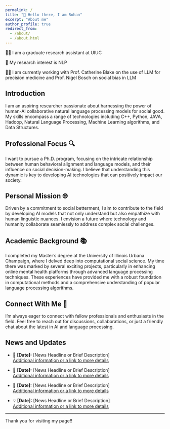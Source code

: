 ```yaml
---
permalink: /
title: "👋 Hello there, I am Rohan"
excerpt: "About me"
author_profile: true
redirect_from: 
  - /about/
  - /about.html
---
```


🧑‍💻 I am a graduate research assistant at UIUC 

🔬 My research interest is NLP

👩‍🏫 I am currently working with Prof. Catherine Blake on the use of LLM for precision medicine and Prof. Nigel Bosch on social bias in LLM

## Introduction
I am an aspiring researcher passionate about harnessing the power of human-AI collaborative natural language processing models for social good. My skills encompass a range of technologies including C++, Python, JAVA, Hadoop, Natural Language Processing, Machine Learning algorithms, and Data Structures.

## Professional Focus 🔍
I want to pursue a Ph.D. program, focusing on the intricate relationship between human behavioral alignment and language models, and their influence on social decision-making. I believe that understanding this dynamic is key to developing AI technologies that can positively impact our society.

## Personal Mission 🌐
Driven by a commitment to social betterment, I aim to contribute to the field by developing AI models that not only understand but also empathize with human linguistic nuances. I envision a future where technology and humanity collaborate seamlessly to address complex social challenges.

## Academic Background 📚
I completed my Master’s degree at the University of Illinois Urbana Champaign, where I delved deep into computational social science. My time there was marked by several exciting projects, particularly in enhancing online mental health platforms through advanced language processing techniques. These experiences have provided me with a robust foundation in computational methods and a comprehensive understanding of popular language processing algorithms.

## Connect With Me 🤝
I’m always eager to connect with fellow professionals and enthusiasts in the field. Feel free to reach out for discussions, collaborations, or just a friendly chat about the latest in AI and language processing.

## News and Updates

- 📰 **[Date]:** [News Headline or Brief Description]  
  [Additional information or a link to more details](Link_to_More_Details)

- 🎤 **[Date]:** [News Headline or Brief Description]  
  [Additional information or a link to more details](Link_to_More_Details)

- 🚀 **[Date]:** [News Headline or Brief Description]  
  [Additional information or a link to more details](Link_to_More_Details)

- 💡 **[Date]:** [News Headline or Brief Description]  
  [Additional information or a link to more details](Link_to_More_Details)


---

Thank you for visiting my page!!

